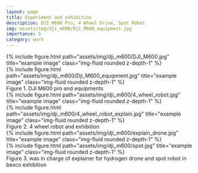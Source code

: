 ```yaml
---
layout: page
title: Experiment and exhibition
description: DJI M600 Pro, 4 Wheel Drive, Spot Robot
img: assets/img/dji_m600/Dji_M600_equipment.jpg
importance: 5
category: work
---
```


<div class="row">
    <div class="col-sm mt-3 mt-md-0">
        {% include figure.html path="assets/img/dji_m600/DJI_M600.jpg" title="example image" class="img-fluid rounded z-depth-1" %}
    </div>
    <div class="col-sm mt-3 mt-md-0">
        {% include figure.html path="assets/img/dji_m600/Dji_M600_equipment.jpg" title="example image" class="img-fluid rounded z-depth-1" %}
    </div>    
</div>
<div class="caption">
    Figure 1. DJI M600 pro and equipments
</div>


<div class="row">
    <div class="col-sm mt-3 mt-md-0">
        {% include figure.html path="assets/img/dji_m600/4_wheel_robot.jpg" title="example image" class="img-fluid rounded z-depth-1" %}
    </div>
    <div class="col-sm mt-3 mt-md-0">
        {% include figure.html path="assets/img/dji_m600/4_wheel_robot_explain.jpg" title="example image" class="img-fluid rounded z-depth-1" %}
    </div>    
</div>
<div class="caption">
    Figure 2. 4 wheel robot and exhibition
</div>

<div class="row">
    <div class="col-sm mt-3 mt-md-0">
        {% include figure.html path="assets/img/dji_m600/explain_drone.jpg" title="example image" class="img-fluid rounded z-depth-1" %}
    </div>
    <div class="col-sm mt-3 mt-md-0">
        {% include figure.html path="assets/img/dji_m600/spot.jpg" title="example image" class="img-fluid rounded z-depth-1" %}
    </div>    
</div>
<div class="caption">
    Figure 3. was in charge of explainer for hydrogen drone and spot robot in bexco exhibition 
</div>